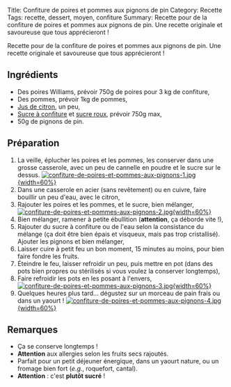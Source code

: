 Title: Confiture de poires et pommes aux pignons de pin
Category: Recette
Tags: recette, dessert, moyen, confiture
Summary: Recette pour de la confiture de poires et pommes aux pignons de pin. Une recette originale et savoureuse que tous apprécieront !

Recette pour de la confiture de poires et pommes aux pignons de pin. Une recette originale et savoureuse que tous apprécieront !

## Ingrédients
- Des poires Williams, prévoir 750g de poires pour 3 kg de confiture,
- Des pommes, prévoir 1kg de pommes,
- [Jus de citron](https://fr.wikipedia.org/wiki/Citron), un peu,
- [Sucre à confiture](https://fr.wikipedia.org/wiki/Sucre%20a%20confiture) et [sucre roux](https://fr.wikipedia.org/wiki/Sucre%20roux), prévoir 750g max,
- 50g de pignons de pin.

## Préparation
1. La veille, éplucher les poires et les pommes, les conserver dans une grosse casserole, avec un peu de cannelle en poudre et le sucre sur le dessus.
  [![confiture-de-poires-et-pommes-aux-pignons-1.jpg]({filename}images/confiture-de-poires-et-pommes-aux-pignons-1.jpg){width=60%}]({filename}images/confiture-de-poires-et-pommes-aux-pignons-1.jpg)
2. Dans une casserole en acier (sans revêtement) ou en cuivre, faire bouillir un peu d'eau, avec le citron,
3. Rajouter les poires et les pommes, et le sucre, bien mélanger,
  [![confiture-de-poires-et-pommes-aux-pignons-2.jpg]({filename}images/confiture-de-poires-et-pommes-aux-pignons-2.jpg){width=60%}]({filename}images/confiture-de-poires-et-pommes-aux-pignons-2.jpg)
4. Bien mélanger, ramener à petite ébullition (**attention**, ça déborde vite !),
5. Rajouter du sucre à confiture ou de l'eau selon la consistance du mélange (ça doit être bien épais et visqueux, mais pas trop cristallisé). Ajouter les pignons et bien mélanger,
6. Laisser cuire à petit feu un bon moment, 15 minutes au moins, pour bien faire fondre les fruits.
7. Éteindre le feu, laisser refroidir un peu, puis mettre en pot (dans des pots bien propres ou stérilisés si vous voulez la conserver longtemps),
8. Faire refroidir les pots en les posant à l'envers,
  [![confiture-de-poires-et-pommes-aux-pignons-3.jpg]({filename}images/confiture-de-poires-et-pommes-aux-pignons-3.jpg){width=60%}]({filename}images/confiture-de-poires-et-pommes-aux-pignons-3.jpg)
9. Quelques heures plus tard... dégustez sur un morceau de pain frais ou dans un yaourt !
  [![confiture-de-poires-et-pommes-aux-pignons-4.jpg]({filename}images/confiture-de-poires-et-pommes-aux-pignons-4.jpg){width=60%}]({filename}images/confiture-de-poires-et-pommes-aux-pignons-4.jpg)

## Remarques
- Ça se conserve longtemps !
- **Attention** aux allergies selon les fruits secs rajoutés.
- Parfait pour un petit déjeuner énergique, dans un yaourt nature, ou un fromage bien fort (*e.g.*, roquefort, cantal).
- **Attention** : c'est **plutôt sucré** !
